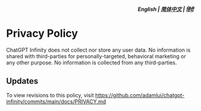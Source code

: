 <div align="right">
<h5>English | <a href="zh-cn/PRIVACY.md">简体中文</a> | <a href="hi/PRIVACY.md">हिंदी</a></h5>
</div>

# Privacy Policy

ChatGPT Infinity does not collect nor store any user data. No information is shared with third-parties for personally-targeted, behavioral marketing or any other purpose. No information is collected from any third-parties. 

## Updates

To view revisions to this policy, visit https://github.com/adamlui/chatgpt-infinity/commits/main/docs/PRIVACY.md
